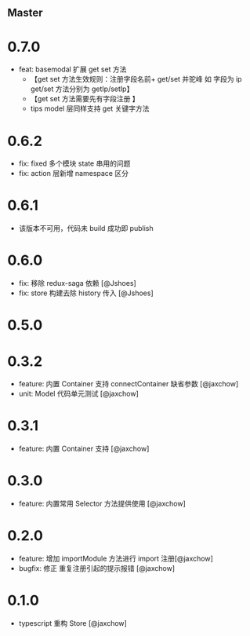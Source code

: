 <!--
// Please add your own contribution below inside the Master section, no need to
// set a version number, that happens during a deploy. Thanks!
//
// These docs are aimed at users rather than danger developers, so please limit technical
// terminology in here.

// Note: if this is your first PR, you'll need to add your URL to the footnotes
//       see the bottom of this file. The list there is sorted, try to follow that.

-->

## Master

# 0.7.0

- feat: basemodal 扩展 get set 方法
  - 【get set 方法生效规则：注册字段名前+ get/set 并驼峰 如 字段为 ip get/set 方法分别为 getIp/setIp】
  - 【get set 方法需要先有字段注册 】
  - tips model 层同样支持 get 关键字方法

# 0.6.2

- fix: fixed 多个模块 state 串用的问题
- fix: action 层新增 namespace 区分

# 0.6.1

- 该版本不可用，代码未 build 成功即 publish

<!-- Your comment below this -->

# 0.6.0

- fix: 移除 redux-saga 依赖 [@Jshoes]
- fix: store 构建去除 history 传入 [@Jshoes]

# 0.5.0

# 0.3.2

- feature: 内置 Container 支持 connectContainer 缺省参数 [@jaxchow]
- unit: Model 代码单元测试 [@jaxchow]

# 0.3.1

- feature: 内置 Container 支持 [@jaxchow]

# 0.3.0

- feature: 内置常用 Selector 方法提供使用 [@jaxchow]

# 0.2.0

- feature: 增加 importModule 方法进行 import 注册[@jaxchow]
- bugfix: 修正 重复注册引起的提示报错 [@jaxchow]

# 0.1.0

- typescript 重构 Store [@jaxchow]
